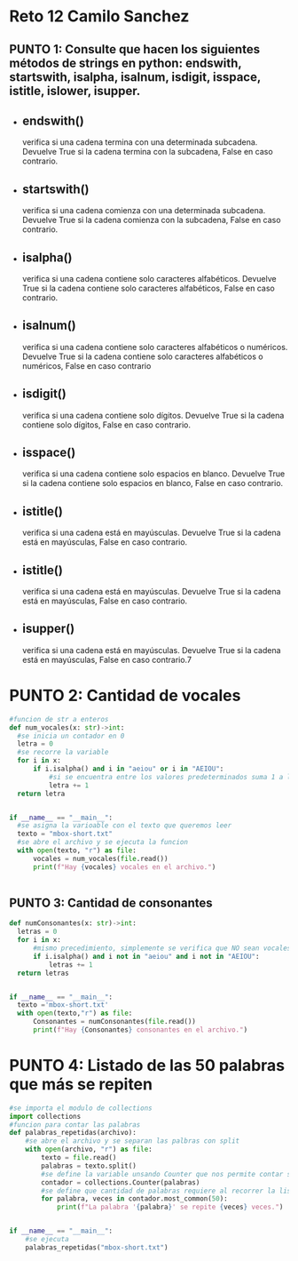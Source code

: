 # Reto 12 Camilo Sanchez

## PUNTO 1:  Consulte que hacen los siguientes métodos de strings en python: endswith, startswith, isalpha, isalnum, isdigit, isspace, istitle, islower, isupper.

-  ## endswith()
   verifica si una cadena termina con una determinada subcadena. Devuelve True si la cadena termina con la subcadena, False en caso contrario.
   
-  ## startswith()
   verifica si una cadena comienza con una determinada subcadena. Devuelve True si la cadena comienza con la subcadena, False en caso contrario.
   
-  ## isalpha()
   verifica si una cadena contiene solo caracteres alfabéticos. Devuelve True si la cadena contiene solo caracteres alfabéticos, False en caso contrario.
   
-  ## isalnum()
   verifica si una cadena contiene solo caracteres alfabéticos o numéricos. Devuelve True si la cadena contiene solo caracteres alfabéticos o numéricos, False en caso contrario
   
-  ## isdigit()
   verifica si una cadena contiene solo dígitos. Devuelve True si la cadena contiene solo dígitos, False en caso contrario.
   
-  ## isspace()
   verifica si una cadena contiene solo espacios en blanco. Devuelve True si la cadena contiene solo espacios en blanco, False en caso contrario.
   
-  ## istitle()
   verifica si una cadena está en mayúsculas. Devuelve True si la cadena está en mayúsculas, False en caso contrario.
   
-  ## istitle()
   verifica si una cadena está en mayúsculas. Devuelve True si la cadena está en mayúsculas, False en caso contrario.
   
-  ## isupper()
   verifica si una cadena está en mayúsculas. Devuelve True si la cadena está en mayúsculas, False en caso contrario.7

# PUNTO 2: Cantidad de vocales
````python
#funcion de str a enteros
def num_vocales(x: str)->int: 
  #se inicia un contador en 0
  letra = 0
  #se recorre la variable 
  for i in x: 
      if i.isalpha() and i in "aeiou" or i in "AEIOU":
          #si se encuentra entre los valores predeterminados suma 1 a la cuenta 
          letra += 1 
  return letra


if __name__ == "__main__":
  #se asigna la varioable con el texto que queremos leer
  texto = "mbox-short.txt" 
  #se abre el archivo y se ejecuta la funcion
  with open(texto, "r") as file: 
      vocales = num_vocales(file.read())
      print(f"Hay {vocales} vocales en el archivo.") 
      
````

## PUNTO 3: Cantidad de consonantes

````python
def numConsonantes(x: str)->int: 
  letras = 0
  for i in x: 
      #mismo precedimiento, simplemente se verifica que NO sean vocales
      if i.isalpha() and i not in "aeiou" and i not in "AEIOU": 
          letras += 1
  return letras


if __name__ == "__main__":
  texto ='mbox-short.txt' 
  with open(texto,"r") as file: 
      Consonantes = numConsonantes(file.read())
      print(f"Hay {Consonantes} consonantes en el archivo.") 
````

# PUNTO 4: Listado de las 50 palabras que más se repiten

````python
#se importa el modulo de collections
import collections
#funcion para contar las palabras
def palabras_repetidas(archivo):
    #se abre el archivo y se separan las palbras con split
    with open(archivo, "r") as file:
        texto = file.read()
        palabras = texto.split()
        #se define la variable unsando Counter que nos permite contar strs en este caso "palabras"
        contador = collections.Counter(palabras)
        #se define que cantidad de palabras requiere al recorrer la lista
        for palabra, veces in contador.most_common(50):
            print(f"La palabra '{palabra}' se repite {veces} veces.")


if __name__ == "__main__":
    #se ejecuta
    palabras_repetidas("mbox-short.txt")
````





   
